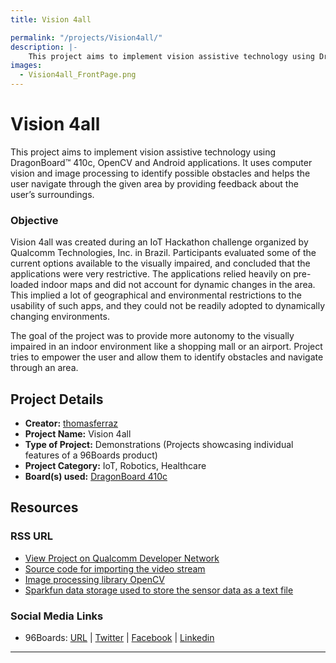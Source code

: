 ```yaml
---
title: Vision 4all

permalink: "/projects/Vision4all/"
description: |-
    This project aims to implement vision assistive technology using DragonBoard™ 410c, OpenCV and Android applications. It uses computer vision and image processing to identify possible obstacles and helps the user navigate through the given area by providing feedback about the user’s surroundings.
images:
  - Vision4all_FrontPage.png
---
```

# Vision 4all

This project aims to implement vision assistive technology using DragonBoard™ 410c, OpenCV and Android applications. It uses computer vision and image processing to identify possible obstacles and helps the user navigate through the given area by providing feedback about the user’s surroundings.

### Objective

Vision 4all was created during an IoT Hackathon challenge organized by Qualcomm Technologies, Inc. in Brazil. Participants evaluated some of the current options available to the visually impaired, and concluded that the applications were very restrictive. The applications relied heavily on pre-loaded indoor maps and did not account for dynamic changes in the area. This implied a lot of geographical and environmental restrictions to the usability of such apps, and they could not be readily adopted to dynamically changing environments.

The goal of the project was to provide more autonomy to the visually impaired in an indoor environment like a shopping mall or an airport. Project tries to empower the user and allow them to identify obstacles and navigate through an area.

## Project Details

- **Creator:** [thomasferraz](https://www.instructables.com/member/thomasferraz/)
- **Project Name:** Vision 4all
- **Type of Project:** Demonstrations (Projects showcasing individual features of a 96Boards product)
- **Project Category:** IoT, Robotics, Healthcare
- **Board(s) used:** [DragonBoard 410c](https://www.96boards.org/product/dragonboard410c/)

## Resources

### RSS URL

- [View Project on Qualcomm Developer Network](https://developer.qualcomm.com/project/vision-4all)
- [Source code for importing the video stream](http://www.instructables.com/id/Vision-4all-Sistema-Visão-Assistida-Para-Deficient/)
- [Image processing library OpenCV](http://opencv.org/)
- [Sparkfun data storage used to store the sensor data as a text file](https://data.sparkfun.com/)

### Social Media Links

- 96Boards: [URL](https://www.96boards.org/) &#124; [Twitter](https://twitter.com/96boards) &#124; [Facebook](https://www.facebook.com/96Boards) &#124; [Linkedin](https://www.linkedin.com/company/{{site.linkedin_username}}/)


***
